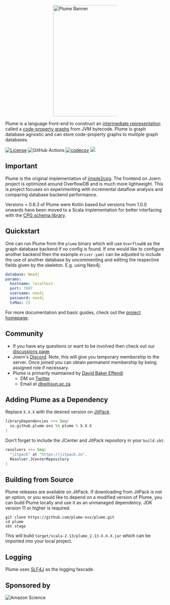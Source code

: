 <div style="display: block; margin-left: auto;margin-right: auto;width: 40%;">
  <a href="https://plume-oss.github.io/plume-docs/">
    <img src="https://plume-oss.github.io/plume-docs/assets/images/logo-text.png" width="350" alt="Plume Banner">
  </a>
</div>

Plume is a language front-end to construct
an [intermediate representation](https://en.wikipedia.org/wiki/Intermediate_representation) called
a [code-property graphs](https://github.com/ShiftLeftSecurity/codepropertygraph) from JVM bytecode. Plume is graph
database agnostic and can store code-property graphs to multiple graph databases.

[![License](https://img.shields.io/badge/License-Apache%202.0-blue.svg)](https://opensource.org/licenses/Apache-2.0)
![GitHub Actions](https://github.com/plume-oss/plume/workflows/CI/badge.svg)
[![codecov](https://codecov.io/gh/plume-oss/plume/branch/master/graph/badge.svg?token=4WY0U6QCU6)](https://codecov.io/gh/plume-oss/plume)
[![](https://jitpack.io/v/plume-oss/plume.svg)](https://jitpack.io/#plume-oss/plume)

## Important

Plume is the original implementation of 
[jimple2cpg](https://github.com/joernio/joern/tree/master/joern-cli/frontends/jimple2cpg). The frontend on Joern project
is optimized around OverflowDB and is much more lightweight. This is project focuses on experimenting with incremental
dataflow analysis and comparing database backend performance.

Versions < 0.6.3 of Plume were Kotlin based but versions from 1.0.0 onwards have been moved to a Scala implementation
for better interfacing with the [CPG schema library](https://github.com/ShiftLeftSecurity/codepropertygraph).

## Quickstart

One can run Plume from the `plume` binary which will use `OverflowDB` as the graph database backend if no config is 
found. If one would like to configure another backend then the example `driver.yaml` can be adjusted to include the use 
of another database by uncommenting and editing the respective fields given by the skeleton. E.g. using Neo4j:

```yaml
database: Neo4j
params:
  hostname: localhost
  port: 7687
  username: neo4j
  password: neo4j
  txMax: 25
```

For more documentation and basic guides, check out the [project homepage](https://plume-oss.github.io/plume-docs/).

## Community

* If you have any questions or want to be involved then check out
  our [discussions page](https://github.com/plume-oss/plume/discussions).
* Joern's [Discord](https://discord.gg/28uCANEkK2). Note, this will give you temporary membership
  to the server. Once joined you can obtain permanent membership by being assigned role if necessary. 
* Plume is primarily maintained by [David Baker Effendi](https://davidbakereffendi.github.io/)
    * DM on [Twitter](https://twitter.com/SDBakerEffendi)
    * Email at dbe@sun.ac.za

## Adding Plume as a Dependency

Replace `X.X.X` with the desired version on [JitPack](https://jitpack.io/#plume-oss/plume).

```sbt
libraryDependencies ++= Seq(
  io.github.plume-oss %% plume % X.X.X
)
```

Don't forget to include the JCenter and JitPack repository in your `build.sbt`.

```sbt
resolvers ++= Seq(
  "jitpack" at "https://jitpack.io",
  Resolver.JCenterRepository
)
```

## Building from Source

Plume releases are available on JitPack. If downloading from JitPack is not an option, or you would like to depend on a
modified version of Plume, you can build Plume locally and use it as an unmanaged dependency. JDK version 11 or higher
is required.

```shell script
git clone https://github.com/plume-oss/plume.git
cd plume
sbt stage
```

This will build `target/scala-2.13/plume_2.13-X.X.X.jar` which can be imported into your local project.

## Logging

Plume uses [SLF4J](http://www.slf4j.org/) as the logging fascade.

## Sponsored by

![Amazon Science](https://assets.amazon.science/dims4/default/ce84994/2147483647/strip/true/crop/1200x630+0+0/resize/1200x630!/quality/90/?url=http%3A%2F%2Famazon-topics-brightspot.s3.amazonaws.com%2Fscience%2F32%2F80%2Fc230480c4f60a534bc077755bae7%2Famazon-science-og-image-squid.png)
